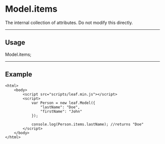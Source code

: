 # Model.items

The internal collection of attributes. Do not modify this directly.

----------------------------------------------------------------------

## Usage

Model.items;

----------------------------------------------------------------------

## Example

	<html>	
		<body>
			<script src="scripts/leaf.min.js"></script>
			<script>	
				var Person = new leaf.Model({
					"lastName": "Doe",
					"firstName": "John"
				});

				console.log(Person.items.lastName); //returns "Doe"
			</script>
		</body>
	</html>	